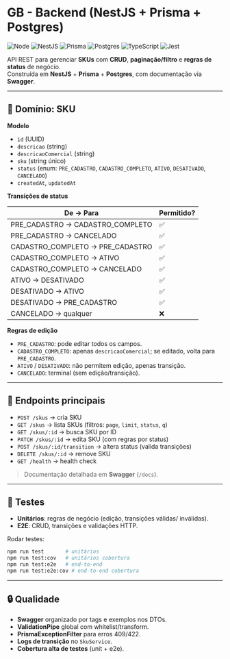 # GB - Backend (NestJS + Prisma + Postgres)

![Node](https://img.shields.io/badge/Node-20.x-339933?logo=node.js&logoColor=white)
![NestJS](https://img.shields.io/badge/NestJS-11.x-E0234E?logo=nestjs&logoColor=white)
![Prisma](https://img.shields.io/badge/Prisma-ORM-2D3748?logo=prisma)
![Postgres](https://img.shields.io/badge/Postgres-15-4169E1?logo=postgresql&logoColor=white)
![TypeScript](https://img.shields.io/badge/TypeScript-5.x-3178C6?logo=typescript&logoColor=white)
![Jest](https://img.shields.io/badge/Tests-Jest-C21325?logo=jest&logoColor=white)

API REST para gerenciar **SKUs** com **CRUD**, **paginação/filtro** e **regras de status** de negócio.  
Construída em **NestJS** + **Prisma** + **Postgres**, com documentação via **Swagger**.

---

## 🧠 Domínio: SKU

**Modelo**

* `id` (UUID)
* `descricao` (string)
* `descricaoComercial` (string)
* `sku` (string único)
* `status` (enum: `PRE_CADASTRO`, `CADASTRO_COMPLETO`, `ATIVO`, `DESATIVADO`, `CANCELADO`)
* `createdAt`, `updatedAt`

**Transições de status**

| De → Para                          | Permitido? |
| ---------------------------------- | ---------- |
| PRE\_CADASTRO → CADASTRO\_COMPLETO | ✅          |
| PRE\_CADASTRO → CANCELADO          | ✅          |
| CADASTRO\_COMPLETO → PRE\_CADASTRO | ✅          |
| CADASTRO\_COMPLETO → ATIVO         | ✅          |
| CADASTRO\_COMPLETO → CANCELADO     | ✅          |
| ATIVO → DESATIVADO                 | ✅          |
| DESATIVADO → ATIVO                 | ✅          |
| DESATIVADO → PRE\_CADASTRO         | ✅          |
| CANCELADO → qualquer               | ❌          |

**Regras de edição**

* `PRE_CADASTRO`: pode editar todos os campos.
* `CADASTRO_COMPLETO`: apenas `descricaoComercial`; se editado, volta para `PRE_CADASTRO`.
* `ATIVO` / `DESATIVADO`: não permitem edição, apenas transição.
* `CANCELADO`: terminal (sem edição/transição).

---

## 🔌 Endpoints principais

* `POST /skus` → cria SKU
* `GET /skus` → lista SKUs (filtros: `page`, `limit`, `status`, `q`)
* `GET /skus/:id` → busca SKU por ID
* `PATCH /skus/:id` → edita SKU (com regras por status)
* `POST /skus/:id/transition` → altera status (valida transições)
* `DELETE /skus/:id` → remove SKU
* `GET /health` → health check

> Documentação detalhada em **Swagger** (`/docs`).

---

## 🧪 Testes

* **Unitários**: regras de negócio (edição, transições válidas/ inválidas).
* **E2E**: CRUD, transições e validações HTTP.

Rodar testes:

```bash
npm run test       # unitários
npm run test:cov   # unitários cobertura
npm run test:e2e   # end-to-end
npm run test:e2e:cov # end-to-end cobertura
```

---

## 🔒 Qualidade

* **Swagger** organizado por tags e exemplos nos DTOs.
* **ValidationPipe** global com whitelist/transform.
* **PrismaExceptionFilter** para erros 409/422.
* **Logs de transição** no `SkuService`.
* **Cobertura alta de testes** (unit + e2e).
